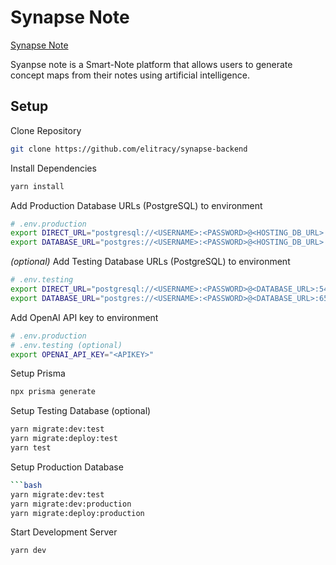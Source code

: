 # Synapse Note
[Synapse Note](https://www.synapsenote.com) 

Syanpse note is a Smart-Note platform that allows users to generate concept maps from their notes using artificial intelligence.

## Setup
Clone Repository

```bash
git clone https://github.com/elitracy/synapse-backend
```

Install Dependencies
```bash
yarn install
```

Add Production Database URLs (PostgreSQL) to environment
```bash
# .env.production 
export DIRECT_URL="postgresql://<USERNAME>:<PASSWORD>@<HOSTING_DB_URL>:5432/postgres?connect_timeout=500"
export DATABASE_URL="postgres://<USERNAME>:<PASSWORD>@<HOSTING_DB_URL>:6543/postgres?pgbouncer=true&connect_timeout=500"
```

_(optional)_ Add Testing Database URLs (PostgreSQL) to environment
```bash
# .env.testing
export DIRECT_URL="postgresql://<USERNAME>:<PASSWORD>@<DATABASE_URL>:5432/postgres?connect_timeout=500"
export DATABASE_URL="postgres://<USERNAME>:<PASSWORD>@<DATABASE_URL>:6543/postgres?pgbouncer=true&connect_timeout=500"
```

Add OpenAI API key to environment
```bash
# .env.production 
# .env.testing (optional)
export OPENAI_API_KEY="<APIKEY>"
```

Setup Prisma
```bash
npx prisma generate
```

Setup Testing Database (optional)
```bash
yarn migrate:dev:test
yarn migrate:deploy:test
yarn test
```

Setup Production Database
```bash
```bash
yarn migrate:dev:test
yarn migrate:dev:production
yarn migrate:deploy:production
```

Start Development Server
```bash
yarn dev
```
